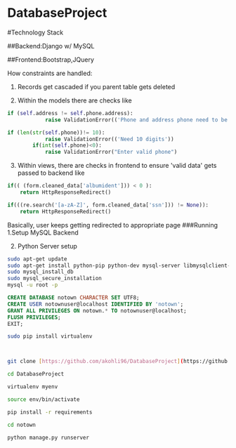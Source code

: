 # DatabaseProject


#Technology Stack

##Backend:Django w/ MySQL

##Frontend:Bootstrap,JQuery

How constraints are handled:

1. Records get cascaded if you parent table gets deleted

2. Within the models there are checks like
```python
if (self.address != self.phone.address):
            raise ValidationError(('Phone and address phone need to be the same.'))

if (len(str(self.phone))!= 10):
            raise ValidationError(('Need 10 digits'))
        if(int(self.phone)<0):
            raise ValidationError("Enter valid phone")
```

3. Within views, there are checks in frontend to ensure 'valid data' gets passed to backend like
```python
if(( (form.cleaned_data['albumident'])) < 0 ):
	return HttpResponseRedirect()

if(((re.search('[a-zA-Z]', form.cleaned_data['ssn'])) != None)):
	return HttpResponseRedirect()


```
Basically, user keeps getting redirected to appropriate page
###Running
1.Setup MySQL Backend

2. Python Server setup
```bash
sudo apt-get update
sudo apt-get install python-pip python-dev mysql-server libmysqlclient-dev
sudo mysql_install_db
sudo mysql_secure_installation
mysql -u root -p
```
```sql
CREATE DATABASE notown CHARACTER SET UTF8;
CREATE USER notownuser@localhost IDENTIFIED BY 'notown';
GRANT ALL PRIVILEGES ON notown.* TO notownuser@localhost;
FLUSH PRIVILEGES;
EXIT;
```
```bash
sudo pip install virtualenv



git clone [https://github.com/akohli96/DatabaseProject](https://github.com/akohli96/DatabaseProject/)

cd DatabaseProject

virtualenv myenv

source env/bin/activate

pip install -r requirements

cd notown

python manage.py runserver
```


